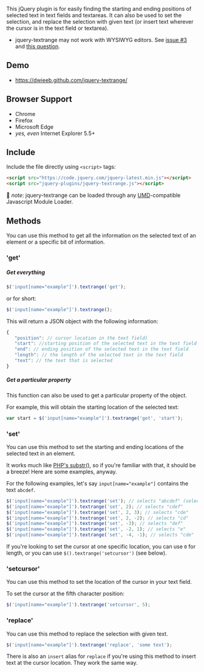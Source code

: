 This jQuery plugin is for easily finding the starting and ending positions of
selected text in text fields and textareas. It can also be used to set the
selection, and replace the selection with given text (or insert text wherever
the cursor is in the text field or textarea).

* jquery-textrange may not work with WYSIWYG editors. See [issue
  #3](https://github.com/dwieeb/jquery-textrange/issues/3) and [this
  question](https://wordpress.stackexchange.com/questions/105961/insert-text-a-cursor-position-in-to-tinymce-text-editor).

## Demo

* https://dwieeb.github.com/jquery-textrange/

## Browser Support

* Chrome
* Firefox
* Microsoft Edge
* *yes, even* Internet Explorer 5.5+

## Include

Include the file directly using `<script>` tags:

```html
<script src="https://code.jquery.com/jquery-latest.min.js"></script>
<script src="jquery-plugins/jquery-textrange.js"></script>
```

:memo: *note*: jquery-textrange can be loaded through any
[UMD](https://github.com/umdjs/umd/blob/master/README.md)-compatible Javascript
Module Loader.

## Methods

You can use this method to get all the information on the selected text of an
element or a specific bit of information.

### 'get'

##### Get everything

```javascript
$('input[name="example"]').textrange('get');
```

or for short:

```javascript
$('input[name="example"]').textrange();
```

This will return a JSON object with the following information:

```javascript
{
   "position": // cursor location in the text field)
   "start": //starting position of the selected text in the text field
   "end": // ending position of the selected text in the text field
   "length": // the length of the selected text in the text field
   "text": // the text that is selected
}
```

##### Get a particular property

This function can also be used to get a particular property of the object.

For example, this will obtain the starting location of the selected text:

```javascript
var start = $('input[name="example"]').textrange('get', 'start');
```

### 'set'

You can use this method to set the starting and ending locations of the
selected text in an element.

It works much like [PHP's
substr()](https://secure.php.net/manual/en/function.substr.php), so if you're
familiar with that, it should be a breeze! Here are some examples, anyway.

For the following examples, let's say `input[name="example"]` contains the text
`abcdef`.

```javascript
$('input[name="example"]').textrange('set'); // selects "abcdef" (select all)
$('input[name="example"]').textrange('set', 2); // selects "cdef"
$('input[name="example"]').textrange('set', 2, 3); // selects "cde"
$('input[name="example"]').textrange('set', 2, -2); // selects "cd"
$('input[name="example"]').textrange('set', -3); // selects "def"
$('input[name="example"]').textrange('set', -2, 1); // selects "e"
$('input[name="example"]').textrange('set', -4, -1); // selects "cde"
```

If you're looking to set the cursor at one specific location, you can use `0`
for length, or you can use `$().textrange('setcursor')` (see below).

### 'setcursor'

You can use this method to set the location of the cursor in your text field.

To set the cursor at the fifth character position:

```javascript
$('input[name="example"]').textrange('setcursor', 5);
```

### 'replace'

You can use this method to replace the selection with given text.

```javascript
$('input[name="example"]').textrange('replace', 'some text');
```

There is also an `insert` alias for `replace` if you're using this method to
insert text at the cursor location. They work the same way.
